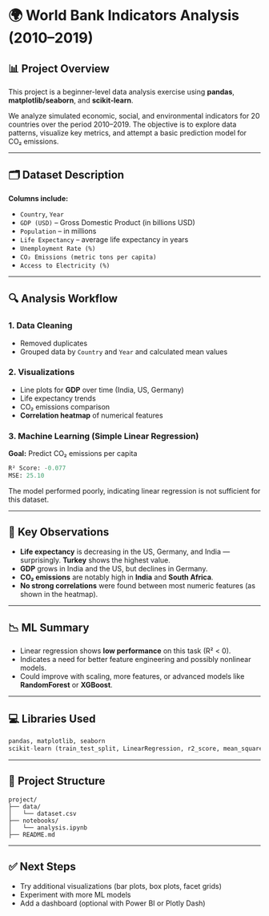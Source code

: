 
# 🌍 World Bank Indicators Analysis (2010–2019)

## 📊 Project Overview

This project is a beginner-level data analysis exercise using **pandas**, **matplotlib/seaborn**, and **scikit-learn**.

We analyze simulated economic, social, and environmental indicators for 20 countries over the period 2010–2019. The objective is to explore data patterns, visualize key metrics, and attempt a basic prediction model for CO₂ emissions.

---

## 🗂️ Dataset Description

**Columns include:**

- `Country`, `Year`
- `GDP (USD)` – Gross Domestic Product (in billions USD)
- `Population` – in millions
- `Life Expectancy` – average life expectancy in years
- `Unemployment Rate (%)`
- `CO₂ Emissions (metric tons per capita)`
- `Access to Electricity (%)`

---

## 🔍 Analysis Workflow

### 1. Data Cleaning
- Removed duplicates
- Grouped data by `Country` and `Year` and calculated mean values

### 2. Visualizations
- Line plots for **GDP** over time (India, US, Germany)
- Life expectancy trends
- CO₂ emissions comparison
- **Correlation heatmap** of numerical features

### 3. Machine Learning (Simple Linear Regression)
**Goal:** Predict CO₂ emissions per capita

```python
R² Score: -0.077
MSE: 25.10
```

The model performed poorly, indicating linear regression is not sufficient for this dataset.

---

## 📌 Key Observations

- **Life expectancy** is decreasing in the US, Germany, and India — surprisingly. **Turkey** shows the highest value.
- **GDP** grows in India and the US, but declines in Germany.
- **CO₂ emissions** are notably high in **India** and **South Africa**.
- **No strong correlations** were found between most numeric features (as shown in the heatmap).

---

## 📉 ML Summary

- Linear regression shows **low performance** on this task (R² < 0).
- Indicates a need for better feature engineering and possibly nonlinear models.
- Could improve with scaling, more features, or advanced models like **RandomForest** or **XGBoost**.

---

## 💻 Libraries Used

```python
pandas, matplotlib, seaborn
scikit-learn (train_test_split, LinearRegression, r2_score, mean_squared_error)
```

---

## 📁 Project Structure

```
project/
├── data/
│   └── dataset.csv
├── notebooks/
│   └── analysis.ipynb
├── README.md
```

---

## ✅ Next Steps

- Try additional visualizations (bar plots, box plots, facet grids)
- Experiment with more ML models
- Add a dashboard (optional with Power BI or Plotly Dash)
